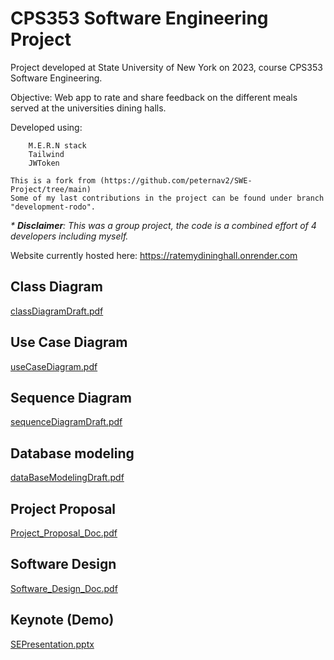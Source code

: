 # CPS353 Software Engineering Project
Project developed at State University of New York on 2023, course CPS353 Software Engineering.

Objective: Web app to rate and share feedback on the different meals served at the universities dining halls.

Developed using:

        M.E.R.N stack
        Tailwind
        JWToken

    This is a fork from (https://github.com/peternav2/SWE-Project/tree/main)
    Some of my last contributions in the project can be found under branch "development-rodo". 

_* **Disclaimer**: This was a group project, the code is a combined effort of 4 developers including myself._

Website currently hosted here: https://ratemydininghall.onrender.com


## Class Diagram
[classDiagramDraft.pdf](https://github.com/RodoJML/CPS353_SoftwareEngineering_Project/files/12785816/classDiagramDraft.pdf)

## Use Case Diagram
[useCaseDiagram.pdf](https://github.com/RodoJML/CPS353_SoftwareEngineering_Project/files/12785831/useCaseDiagram.pdf)

## Sequence Diagram
[sequenceDiagramDraft.pdf](https://github.com/RodoJML/CPS353_SoftwareEngineering_Project/files/12785846/sequenceDiagramDraft.pdf)

## Database modeling
[dataBaseModelingDraft.pdf](https://github.com/RodoJML/CPS353_SoftwareEngineering_Project/files/12785847/dataBaseModelingDraft.pdf)

## Project Proposal
[Project_Proposal_Doc.pdf](https://github.com/RodoJML/CPS353_SoftwareEngineering_Project/files/12785948/Project_Proposal_Doc.pdf)

## Software Design
[Software_Design_Doc.pdf](https://github.com/RodoJML/CPS353_SoftwareEngineering_Project/files/12785952/Software_Design_Doc.pdf)

## Keynote (Demo)
[SEPresentation.pptx](https://github.com/RodoJML/CPS353_SoftwareEngineering_Project/files/12785959/SEPresentation.pptx)
